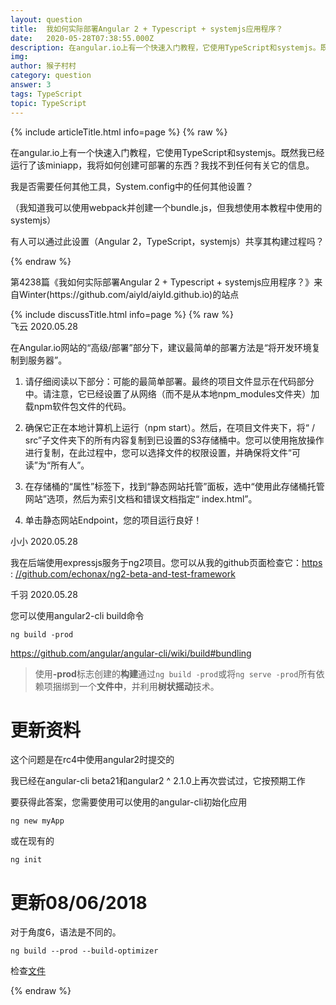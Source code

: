 ```yaml
---
layout: question
title:  我如何实际部署Angular 2 + Typescript + systemjs应用程序？
date:   2020-05-28T07:38:55.000Z
description: 在angular.io上有一个快速入门教程，它使用TypeScript和systemjs。既然我已经运行了该miniapp，我将如何创建可部署的东西？我找不到任何有关它...
img: 
author: 猴子村村
category: question
answer: 3
tags: TypeScript
topic: TypeScript
---
```

<div class="article-root">
  <div class="article">
    {% include articleTitle.html info=page %}
    {% raw %}
    <div class="article-content"><p><font style="vertical-align: inherit;"><font style="vertical-align: inherit;">在angular.io上有一个快速入门教程，它使用TypeScript和systemjs。</font><font style="vertical-align: inherit;">既然我已经运行了该miniapp，我将如何创建可部署的东西？</font><font style="vertical-align: inherit;">我找不到任何有关它的信息。</font></font></p>

<p><font style="vertical-align: inherit;"><font style="vertical-align: inherit;">我是否需要任何其他工具，System.config中的任何其他设置？</font></font></p>

<p><font style="vertical-align: inherit;"><font style="vertical-align: inherit;">（我知道我可以使用webpack并创建一个bundle.js，但我想使用本教程中使用的systemjs）</font></font></p>

<p><font style="vertical-align: inherit;"><font style="vertical-align: inherit;">有人可以通过此设置（Angular 2，TypeScript，systemjs）共享其构建过程吗？</font></font></p></div>
    {% endraw %}
  </div>
  <p class="winter_mark">第4238篇《我如何实际部署Angular 2 + Typescript + systemjs应用程序？》来自Winter(https://github.com/aiyld/aiyld.github.io)的站点</p>
  <div class="discuss-wrapper">
    {% include discussTitle.html info=page %}
    {% raw %}
    <div class="discuss-item">
        <div class="discuss-parent">
          <div class="discuss-meta">
            <span class="discuss-user">飞云</span>
            <span class="discuss-time">2020.05.28</span>
          </div>
          <div class="discuss-comment"><p><font style="vertical-align: inherit;"><font style="vertical-align: inherit;">在Angular.io网站的“高级/部署”部分下，建议最简单的部署方法是“将开发环境复制到服务器”。</font></font></p>

<ol>
<li><p><font style="vertical-align: inherit;"><font style="vertical-align: inherit;">请仔细阅读以下部分：可能的最简单部署。</font><font style="vertical-align: inherit;">最终的项目文件显示在代码部分中。</font><font style="vertical-align: inherit;">请注意，它已经设置了从网络（而不是从本地npm_modules文件夹）加载npm软件包文件的代码。</font></font></p></li>
<li><p><font style="vertical-align: inherit;"><font style="vertical-align: inherit;">确保它正在本地计算机上运行（npm start）。</font><font style="vertical-align: inherit;">然后，在项目文件夹下，将“ / src”子文件夹下的所有内容复制到已设置的S3存储桶中。</font><font style="vertical-align: inherit;">您可以使用拖放操作进行复制，在此过程中，您可以选择文件的权限设置，并确保将文件“可读”为“所有人”。</font></font></p></li>
<li><p><font style="vertical-align: inherit;"><font style="vertical-align: inherit;">在存储桶的“属性”标签下，找到“静态网站托管”面板，选中“使用此存储桶托管网站”选项，然后为索引文档和错误文档指定“ index.html”。</font></font></p></li>
<li><p><font style="vertical-align: inherit;"><font style="vertical-align: inherit;">单击静态网站Endpoint，您的项目运行良好！</font></font></p></li>
</ol></div>
        </div></div><div class="discuss-item">
        <div class="discuss-parent">
          <div class="discuss-meta">
            <span class="discuss-user">小小</span>
            <span class="discuss-time">2020.05.28</span>
          </div>
          <div class="discuss-comment"><p><font style="vertical-align: inherit;"><font style="vertical-align: inherit;">我在后端使用expressjs服务于ng2项目。</font><font style="vertical-align: inherit;">您可以从我的github页面检查它：</font><a href="https://github.com/echonax/ng2-beta-and-test-framework" rel="nofollow"><font style="vertical-align: inherit;">https</font></a><font style="vertical-align: inherit;"> :
 </font></font><a href="https://github.com/echonax/ng2-beta-and-test-framework" rel="nofollow"><font style="vertical-align: inherit;"><font style="vertical-align: inherit;">//github.com/echonax/ng2-beta-and-test-framework</font></font></a></p></div>
        </div></div><div class="discuss-item">
        <div class="discuss-parent">
          <div class="discuss-meta">
            <span class="discuss-user">千羽</span>
            <span class="discuss-time">2020.05.28</span>
          </div>
          <div class="discuss-comment"><p><font style="vertical-align: inherit;"><font style="vertical-align: inherit;">您可以使用angular2-cli build命令 </font></font></p>

<pre class="lang-js prettyprint prettyprinted" style=""><code><span class="pln">ng build </span><span class="pun">-</span><span class="pln">prod</span></code></pre>

<p><a href="https://github.com/angular/angular-cli/wiki/build#bundling" rel="nofollow noreferrer"><font style="vertical-align: inherit;"><font style="vertical-align: inherit;">https://github.com/angular/angular-cli/wiki/build#bundling</font></font></a></p>

<blockquote>
  <p><font style="vertical-align: inherit;"><font style="vertical-align: inherit;">使用</font></font><strong><font style="vertical-align: inherit;"><font style="vertical-align: inherit;">-prod</font></font></strong><font style="vertical-align: inherit;"><font style="vertical-align: inherit;">标志</font><font style="vertical-align: inherit;">创建的</font><strong><font style="vertical-align: inherit;">构建</font></strong><font style="vertical-align: inherit;">通过</font></font><code>ng build -prod</code><font style="vertical-align: inherit;"><font style="vertical-align: inherit;">或将</font></font><code>ng serve -prod</code><font style="vertical-align: inherit;"><font style="vertical-align: inherit;">所有依赖项捆绑到一个</font></font><strong><font style="vertical-align: inherit;"><font style="vertical-align: inherit;">文件中</font></font></strong><font style="vertical-align: inherit;"><font style="vertical-align: inherit;">，并利用</font></font><strong><font style="vertical-align: inherit;"><font style="vertical-align: inherit;">树状摇动</font></font></strong><font style="vertical-align: inherit;"><font style="vertical-align: inherit;">技术。</font></font></p>
</blockquote>

<h1><font style="vertical-align: inherit;"><font style="vertical-align: inherit;">更新资料</font></font></h1>

<p><font style="vertical-align: inherit;"><font style="vertical-align: inherit;">这个问题是在rc4中使用angular2时提交的</font></font></p>

<p><font style="vertical-align: inherit;"><font style="vertical-align: inherit;">我已经在angular-cli beta21和angular2 ^ 2.1.0上再次尝试过，它按预期工作</font></font></p>

<p><font style="vertical-align: inherit;"><font style="vertical-align: inherit;">要获得此答案，您需要使用可以使用的angular-cli初始化应用 </font></font></p>

<pre class="lang-js prettyprint prettyprinted" style=""><code><span class="pln">ng </span><span class="kwd">new</span><span class="pln"> myApp</span></code></pre>

<p><font style="vertical-align: inherit;"><font style="vertical-align: inherit;">或在现有的 </font></font></p>

<pre class="lang-js prettyprint prettyprinted" style=""><code><span class="pln">ng init</span></code></pre>

<h1><font style="vertical-align: inherit;"><font style="vertical-align: inherit;">更新08/06/2018</font></font></h1>

<p><font style="vertical-align: inherit;"><font style="vertical-align: inherit;">对于角度6，语法是不同的。</font></font></p>

<pre class="lang-js prettyprint prettyprinted" style=""><code><span class="pln">ng build </span><span class="pun">--</span><span class="pln">prod </span><span class="pun">--</span><span class="pln">build</span><span class="pun">-</span><span class="pln">optimizer</span></code></pre>

<p><font style="vertical-align: inherit;"><font style="vertical-align: inherit;">检查</font></font><a href="https://angular.io/guide/deployment#build-with---prod" rel="nofollow noreferrer"><font style="vertical-align: inherit;"><font style="vertical-align: inherit;">文件</font></font></a> </p></div>
        </div></div>
    {% endraw %}
  </div>
<div>
